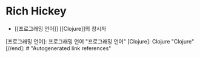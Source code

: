 # Rich Hickey

- [[프로그래밍 언어]] [[Clojure]]의 창시자

[//begin]: # "Autogenerated link references for markdown compatibility"
[프로그래밍 언어]: 프로그래밍 언어 "프로그래밍 언어"
[Clojure]: Clojure "Clojure"
[//end]: # "Autogenerated link references"